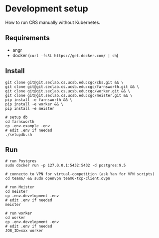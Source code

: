 # Development setup

How to run CRS manually without Kubernetes.

## Requirements

* angr
* docker (`curl -fsSL https://get.docker.com/ | sh`)


## Install

```
git clone git@git.seclab.cs.ucsb.edu:cgc/cbs.git && \
git clone git@git.seclab.cs.ucsb.edu:cgc/farnsworth.git && \
git clone git@git.seclab.cs.ucsb.edu:cgc/worker.git && \
git clone git@git.seclab.cs.ucsb.edu:cgc/meister.git && \
pip install -e farnsworth && \
pip install -e worker && \
pip install -e meister

# setup db
cd farnsworth
cp .env.example .env
# edit .env if needed
./setupdb.sh
```


## Run

```
# run Postgres
sudo docker run -p 127.0.0.1:5432:5432 -d postgres:9.5

# connecto to VPN for virtual-competition (ask Yan for VPN scripts)
cd team6/ && sudo openvpn team6-tcp-client.ovpn

# run Meister
cd meister
cp .env.development .env
# edit .env if needed
meister

# run worker
cd worker
cp .env.development .env
# edit .env if needed
JOB_ID=xxx worker
```
